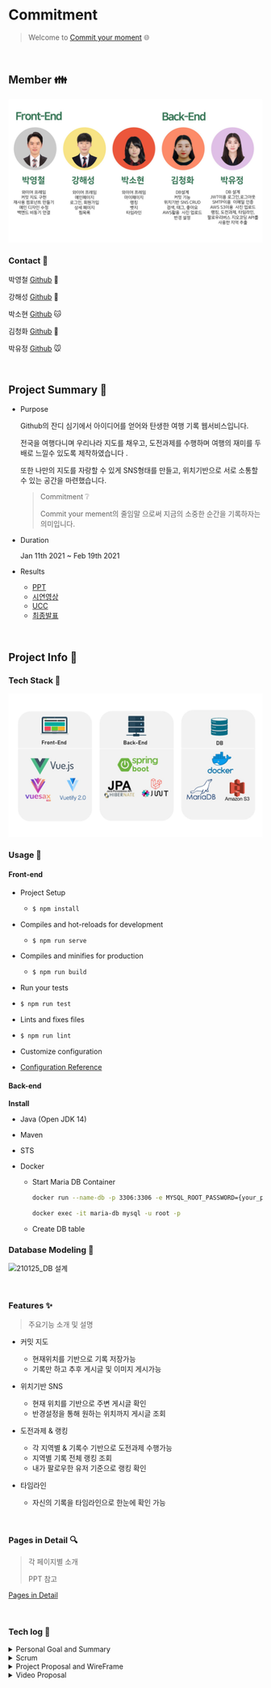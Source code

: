 # Commitment

> Welcome to [Commit your moment](http://i4a308.p.ssafy.io/) :globe_with_meridians:

<br>

## Member :family:

![](Document/Images/team.jpg)

### Contact :green_book:

박영철 [Github](https://github.com/dudcheol) 🐹

강해성 [Github](https://github.com/Haesungkang) 🐶

박소현 [Github](https://github.com/dbdtrapper) 🐱

김청화 [Github](https://github.com/cheonghwakim ) 🐯

박유정 [Github](https://github.com/ParkYooJeong/ParkYooJeong) 🐭

<br>

## Project Summary 🧭

- Purpose

  Github의 잔디 심기에서 아이디어를 얻어와 탄생한 여행 기록 웹서비스입니다.

  전국을 여행다니며 우리나라 지도를 채우고, 도전과제를 수행하며 여행의 재미를 두배로 느낄수 있도록 제작하였습니다 .

  또한 나만의 지도를 자랑할 수 있게 SNS형태를 만들고, 위치기반으로 서로 소통할 수 있는 공간을 마련했습니다. 

  > Commitment ❔
  >
  >  Commit your mement의 줄임말 으로써 지금의 소중한 순간을 기록하자는 의미입니다. 

- Duration

  Jan 11th 2021 ~ Feb 19th 2021

- Results

  - [PPT]()
  - [시연영상]()
  - [UCC]()
  - [최종발표]()

<br>

## Project Info :pushpin:

### Tech Stack 🧩

![](Document/Images/techstack.jpg)

### Usage 🎈

#### Front-end

- Project Setup

  - ```bash
    $ npm install 
    ```
  
- Compiles and hot-reloads for development

  - ```bash
    $ npm run serve
    ```
  
- Compiles and minifies for production

  - ```bash
    $ npm run build
    ```
    
  
-  Run your tests

  - ```bash
    $ npm run test
    ```

-  Lints and fixes files

  - ```bash
    $ npm run lint
    ```

-  Customize configuration

  - [Configuration Reference](https://cli.vuejs.org/config/)

#### Back-end

**Install**

- Java (Open JDK 14)

- Maven

- STS 

- Docker

  - Start Maria DB Container

    ```bash
    docker run --name-db -p 3306:3306 -e MYSQL_ROOT_PASSWORD={your_password} -d mariddb
    ```

    ```bash
    docker exec -it maria-db mysql -u root -p
    ```

  - Create DB table

### Database Modeling :link:

   ![210125_DB 설계](/uploads/a2710092abf421045fc2d252bf8208bd/210125_DB.png)

<br>

### Features :sparkles:

> 주요기능 소개 및 설명

- 커밋 지도

  - 현재위치를 기반으로 기록 저장가능
  - 기록만 하고 추후 게시글 및 이미지 게시가능

- 위치기반 SNS

  - 현재 위치를 기반으로 주변 게시글 확인 
  - 반경설정을 통해 원하는 위치까지 게시글 조회 

- 도전과제 & 랭킹

  - 각 지역별 & 기록수 기반으로 도전과제 수행가능 
  - 지역별 기록 전체 랭킹 조회
  - 내가 팔로우한 유저 기준으로 랭킹 확인 

- 타임라인

  - 자신의 기록을 타임라인으로 한눈에 확인 가능

    

<br>

### Pages in Detail :mag:

> 각 페이지별 소개
>
> PPT 참고

[Pages in Detail ](Document/Page_Details/Page_Details.md)

<br>

### Tech log :bookmark:

<details>
<summary>Personal Goal and Summary</summary>
    <ul>
        <a href="Document/Tech_Log/Personal_Goal/Personal_Goal.md"><li>개인목표정리</li></a>
        <a href="Document/Tech_Log/Personal_Goal/Develop_Summary_YoungChul.md"><li>박영철 개발일지</li></a>
        <a href="Document/Tech_Log/Personal_Goal/Develop_Summary_HaeSung.md"><li>강해성 개발일지</li></a>
        <a href="Document/Tech_Log/Personal_Goal/Develop_Summary_SoHyun.md"><li>박소현 개발일지</li></a>
        <a href="Document/Tech_Log/Personal_Goal/Develop_Summary_ChungHwa.md"><li>김청화 개발일지</li></a>
        <a href="Document/Tech_Log/Personal_Goal/Develop_Summary_YooJeong.md"><li>박유정 개발일지</li></a>
    </ul>
</details>
<details>
<summary>Scrum</summary>
    <ul>
        <a href="Document/Tech_Log/Scrum/1월4주차_회의록.md"><li>1월 4주차</li></a>
        <a href="Document/Tech_Log/Scrum/1월5주차_회의록.md"><li>1월 5주차</li></a>
    <a href="Document/Tech_Log/Scrum/2월1주차_회의록.md"><li>2월 1주차</li></a>
        <a href="Document/Tech_Log/Scrum/2월2주차_회의록.md"><li>2월 2주차</li></a>
        <a href="Document/Tech_Log/Scrum/2월3주차_회의록.md"><li>2월 3주차</li></a>
    </ul>
</details>
<details>
<summary>Project Proposal and WireFrame</summary>
    <ul>
        <a href="Document/Tech_Log/Project_Proposal/Project_Proposal.md"><li>프로젝트 기획안</li></a>
    <a href="https://www.figma.com/file/D5d31VoT1Q3PfwKHgMWRkX/SSAFY-project-1"><li>와이어프레임</li></a>
    </ul>
</details>
<details>
<summary>Video Proposal</summary>
    <ul>
        <a href="Document/Tech_Log/Video/Video_Proposal.md"><li>영상기획안</li></a>
    </ul>
    <ul>
        <a href="Document/Tech_Log/Video/Video_Proposal.md"><li>PPT</li></a>
    </ul>
</details>



